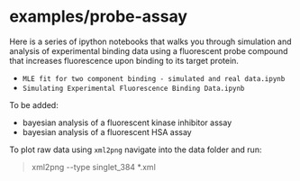 # examples/probe-assay

Here is a series of ipython notebooks that walks you through simulation and analysis of experimental binding data using a fluorescent probe compound that increases fluorescence upon binding to its target protein.

- `MLE fit for two component binding - simulated and real data.ipynb`
- `Simulating Experimental Fluorescence Binding Data.ipynb`

To be added:
 - bayesian analysis of a fluorescent kinase inhibitor assay
 - bayesian analysis of a fluorescent HSA assay

To plot raw data using `xml2png` navigate into the data folder and run:
 > xml2png --type singlet_384 *.xml



